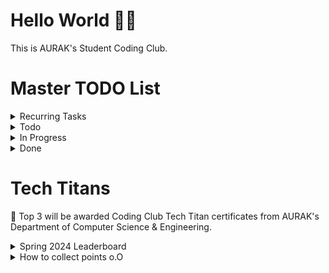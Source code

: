 # Hello World 👋🏻

This is AURAK's Student Coding Club.

# Master TODO List 

<details>
  <summary> Recurring Tasks</summary>

  - [ ] Prep the Tech Talk Whatsapp post (news - announcements - questions). [@Youssef](https://github.com/YoussefAzizeldin)
  - [ ] Prep materials, spotlight project, and activities for the weekly Dev Discussion.
  - [ ] Stay active on socials. [@Hazim](https://github.com/win-x-u-r)
  - [ ] Submit budget and clearance requests to the Club Committee & Student Government Association to announce activities. [@Nour](https://github.com/Nour-MK)
</details>

<details>
  <summary> Todo </summary>

  - [ ] Host the signature event of the 2nd club relaunch.
  - [ ] Compile a list of all websites on which the @aurak handle is recognizable as a student email (educational privileges).
  - [ ] Compile important potential research papers for dev discussions.
  - [ ] Request appreciation certificates for all management members.
  - [ ] Request certificates for Coding Club Tech Titans.
  - [ ] Request volunteers for the programming languages introductory A4 posters.
  - [ ] Request final practice material from all department faculty and host dedicated revision sessions.
  - [ ] Organize an event with an outside speaker.
  - [ ] Organize a debugging workshop.
  - [ ] Organize an API workshop.
  - [ ] Organize a dependency management workshop.
  - [ ] Organize a documentation reading and navigation workshop.
  - [ ] Organize short, recurring, time-limited online competitions (leaderboard?)
</details>

<details>
  <summary> In Progress </summary>

- [ ] Finalize the middle section of the Computer Science & Engineering board renovation.
- [ ] Host the 2nd edition of the Coding Competition.
- [ ] Create a Dev Discussions banner.
- [ ] Add all management board to Github (public presence).
</details>

<details>
  <summary> Done </summary>

- [x] Create a pfp design.
- [x] Create a logo design.
- [x] Establish an online presence.
- [x] Hire a Graphic Designer. [@Abouissa](https://github.com/Mohamed-Abouissa)
- [x] Hire an Ideator. [@Shamsi](https://github.com/M-Alshamsi)
- [x] Hire a Social Media Manager. [@Hazim](https://github.com/win-x-u-r)
- [x] Select prizes for the coding competitions.
- [x] Obtain an email handle.
- [x] Acquire department faculty sponsors.
- [x] Create a club poster.
- [x] Create a Tech Talk poster.
- [x] Create a Dev Discussions agenda template.
- [x] Readvertise vacant positions.
- [x] **Total number of Tech Talks posted: 4**
- [x] **Total number of Dev Discussions hosted: 1**
- [x] **Total number of Competitions hosted: 1**
</details>

# Tech Titans
🏅 Top 3 will be awarded Coding Club Tech Titan certificates from AURAK's Department of Computer Science & Engineering.
<details>
  <summary>Spring 2024 Leaderboard</summary>

| Rank | Member     | Score |
|:----:|:----------:|:-----:|
| **1**| **Ahmed Abuhajjaj**   | **0** 🏆|
| **2**| **Lina Abdalmajeed**  | **0** 🥈|
| **3**| **Urita Sadallah**| **0** 🥉|
| **4**| **Abin Devarajan**  | **0** |
| **5**| **Nada Mohamed**  | **0** |
| **6**| **Maram Sabri**  | **0** |
| **7**| **Henad Fransis**  | **0** |
| **8**| **Muhammad Mbarak**  | **0** |

</details>

<details>
  <summary> How to collect points o.O </summary>

- **5 pts** for voting on weekly Tech Talk polls.
- **5 pts** for getting featured in the programming memes competition.
- **10 pts** for attending fortnightly Dev Discussions.
- **10 pts** for engaging in any requested volunteering activities.
- **15 pts** for getting 1st place in typeathons.
- **15 pts** for getting 1st place in a mentimeter question.
- **15 pts** for participating in official coding club competitions.
- **20 pts** for submitting a project to showcase in Dev Discussions.
- **25 pts** for winning a 1st, 2nd, or 3rd place in official coding club competitions.
</details>
